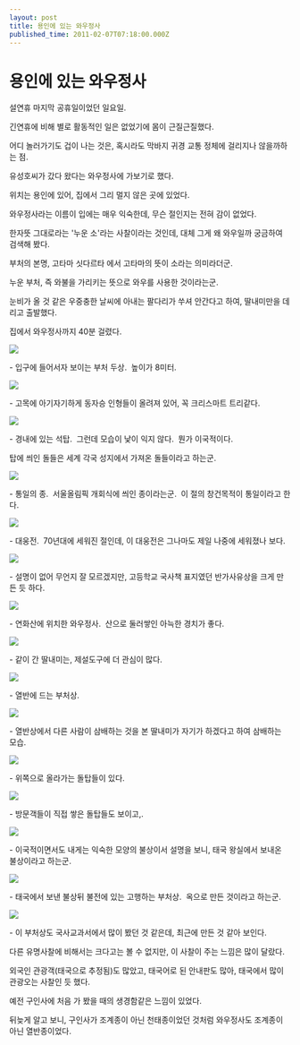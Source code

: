 ```yaml
---
layout: post
title: 용인에 있는 와우정사
published_time: 2011-02-07T07:18:00.000Z
---
```


# 용인에 있는 와우정사


설연휴 마지막 공휴일이었던 일요일.

긴연휴에 비해 별로 활동적인 일은 없었기에 몸이 근질근질했다.

어디 놀러가기도 겁이 나는 것은, 혹시라도 막바지 귀경 교통 정체에 걸리지나 않을까하는 점.

유성호씨가 갔다 왔다는 와우정사에 가보기로 했다.

위치는 용인에 있어, 집에서 그리 멀지 않은 곳에 있었다.

와우정사라는 이름이 입에는 매우 익숙한데, 무슨 절인지는 전혀 감이 없었다.

한자뜻 그대로라는 '누운 소'라는 사찰이라는 것인데, 대체 그게 왜 와우일까 궁금하여 검색해 봤다.

부처의 본명, 고타마 싯다르타 에서 고타마의 뜻이 소라는 의미라더군.

누운 부처, 즉 와불을 가리키는 뜻으로 와우를 사용한 것이라는군.

눈비가 올 것 같은 우중충한 날씨에 아내는 팔다리가 쑤셔 안간다고 하여, 딸내미만을 데리고 출발했다.

집에서 와우정사까지 40분 걸렸다.

![](../pds/201102/07/80/a0109780_4d4f149362d64.jpg)

\- 입구에 들어서자 보이는 부처 두상.  높이가 8미터.

![](../pds/201102/07/80/a0109780_4d4f14939736c.jpg)

\- 고목에 아기자기하게 동자승 인형들이 올려져 있어, 꼭 크리스마트 트리같다.

![](../pds/201102/07/80/a0109780_4d4f149603b60.jpg)

\- 경내에 있는 석탑.  그런데 모습이 낯이 익지 않다.  뭔가 이국적이다.

탑에 씌인 돌들은 세계 각국 성지에서 가져온 돌들이라고 하는군.

![](../pds/201102/07/80/a0109780_4d4f14958acb5.jpg)

\- 통일의 종.  서울올림픽 개회식에 씌인 종이라는군.  이 절의 창건목적이 통일이라고 한다.

![](../pds/201102/07/80/a0109780_4d4f14971c300.jpg)

\- 대웅전.  70년대에 세워진 절인데, 이 대웅전은 그나마도 제일 나중에 세워졌나 보다.

![](../pds/201102/07/80/a0109780_4d4f1497a761c.jpg)

\- 설명이 없어 무언지 잘 모르겠지만, 고등학교 국사책 표지였던 반가사유상을 크게 만든 듯 하다.

![](../pds/201102/07/80/a0109780_4d4f1496d34d7.jpg)

\- 연화산에 위치한 와우정사.  산으로 둘러쌓인 아늑한 경치가 좋다.

![](../pds/201102/07/80/a0109780_4d4f14975a888.jpg)

\- 같이 간 딸내미는, 제설도구에 더 관심이 많다.

![](../pds/201102/07/80/a0109780_4d4f14a93fa27.jpg)

\- 열반에 드는 부처상.

![](../pds/201102/07/80/a0109780_4d4f14a86d1b3.jpg)

\- 열반상에서 다른 사람이 삼배하는 것을 본 딸내미가 자기가 하겠다고 하여 삼배하는 모습.

![](../pds/201102/07/80/a0109780_4d4f14a8e709b.jpg)

\- 위쪽으로 올라가는 돌탑들이 있다.

![](../pds/201102/07/80/a0109780_4d4f14a9e622e.jpg)

\- 방문객들이 직접 쌓은 돌탑들도 보이고,.

![](../pds/201102/07/80/a0109780_4d4f14abc62da.jpg)

\- 이국적이면서도 내게는 익숙한 모양의 불상이서 설명을 보니, 태국 왕실에서 보내온 불상이라고 하는군.

![](../pds/201102/07/80/a0109780_4d4f14aae24c5.jpg)

\- 태국에서 보낸 불상뒤 불전에 있는 고행하는 부처상.  옥으로 만든 것이라고 하는군.

![](../pds/201102/07/80/a0109780_4d4f14ac4a028.jpg)

\- 이 부처상도 국사교과서에서 많이 봤던 것 같은데, 최근에 만든 것 같아 보인다.

다른 유명사찰에 비해서는 크다고는 볼 수 없지만, 이 사찰이 주는 느낌은 많이 달랐다.

외국인 관광객(태국으로 추정됨)도 많았고, 태국어로 된 안내판도 많아, 태국에서 많이 관광오는 사찰인 듯 했다.

예전 구인사에 처음 가 봤을 때의 생경함같은 느낌이 있었다.

뒤늦게 알고 보니, 구인사가 조계종이 아닌 천태종이었던 것처럼 와우정사도 조계종이 아닌 열반종이었다.

